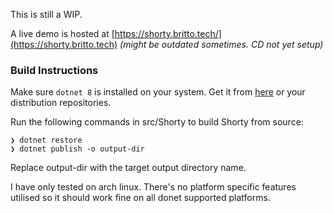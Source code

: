 This is still a WIP.

A live demo is hosted at [https://shorty.britto.tech/](https://shorty.britto.tech) *(might be outdated sometimes. CD not yet setup)*


### Build Instructions

Make sure `dotnet 8` is installed on your system. Get it from [here](https://dotnet.microsoft.com/en-us/download/dotnet/8.0) or your distribution repositories.

Run the following commands in src/Shorty to build Shorty from source:
```
❯ dotnet restore
❯ dotnet publish -o output-dir
```
Replace output-dir with the target output directory name.

I have only tested on arch linux. There's no platform specific features utilised so it should work fine on all donet supported platforms.

